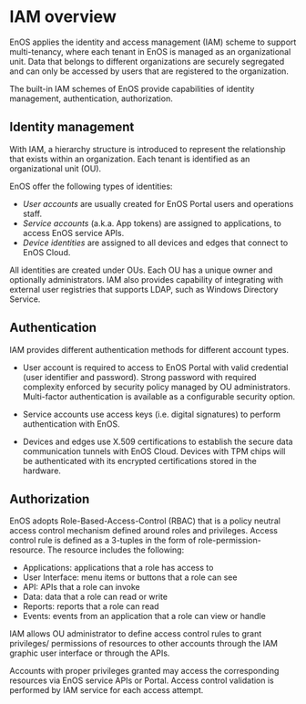 # IAM overview

EnOS applies the identity and access management (IAM) scheme to support multi-tenancy, where each tenant in EnOS is managed as an organizational unit.  Data that belongs to different organizations are securely segregated and can only be accessed by users that are registered to the organization.

The built-in IAM schemes of EnOS provide capabilities of identity management, authentication, authorization.

## Identity management

With IAM, a hierarchy structure is introduced to represent the relationship that exists within an organization. Each tenant is identified as an organizational unit (OU).

EnOS offer the following types of identities:
- *User accounts* are usually created for EnOS Portal users and operations staff.
- *Service accounts* (a.k.a. App tokens) are assigned to applications, to access EnOS service APIs.
- *Device identities* are assigned to all devices and edges that connect to EnOS Cloud.

All identities are created under OUs. Each OU has a unique owner and optionally administrators. IAM also provides capability of integrating with external user registries that supports LDAP, such as Windows Directory Service.

## Authentication

IAM provides different authentication methods for different account types.

- User account is required to access to EnOS Portal with valid credential (user identifier and password). Strong password with required complexity enforced by security policy managed by OU administrators. Multi-factor authentication is available as a configurable security option.

- Service accounts use access keys (i.e. digital signatures) to perform authentication with EnOS.

- Devices and edges use X.509 certifications to establish the secure data communication tunnels with EnOS Cloud. Devices with TPM chips will be authenticated with its encrypted certifications stored in the hardware.

## Authorization

EnOS adopts Role-Based-Access-Control (RBAC) that is a policy neutral access control mechanism defined around roles and privileges. Access control rule is defined as a 3-tuples in the form of role-permission-resource. The resource includes the following:

- Applications: applications that a role has access to
- User Interface: menu items or buttons that a role can see
- API: APIs that a role can invoke
- Data: data that a role can read or write
- Reports: reports that a role can read
- Events: events from an application that a role can view or handle

IAM allows OU administrator to define access control rules to grant privileges/ permissions of resources to other accounts through the IAM graphic user interface or through the APIs.

Accounts with proper privileges granted may access the corresponding resources via EnOS service APIs or Portal. Access control validation is performed by IAM service for each access attempt.
